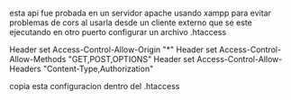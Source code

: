 esta api fue probada en un servidor apache usando xampp
para evitar problemas de cors al usarla desde un cliente externo que se este ejecutando en otro puerto
configurar un archivo .htaccess

<IfModule mod_headers.c>
    Header set Access-Control-Allow-Origin "*"
    Header set Access-Control-Allow-Methods "GET,POST,OPTIONS"
    Header set Access-Control-Allow-Headers "Content-Type,Authorization"
</IfModule>

copia esta configuracion dentro del .htaccess
